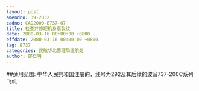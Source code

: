 ```yaml
---
layout: post
amendno: 39-2832
cadno: CAD2000-B737-07
title: 检查并修理机身框裂纹
date: 2000-03-16 00:00:00 +0800
effdate: 2000-03-16 00:00:00 +0800
tag: B737
categories: 民航华北管理局适航处
author: 邵仁明
---
```


##适用范围:
中华人民共和国注册的，线号为292及其后续的波音737-200C系列飞机

